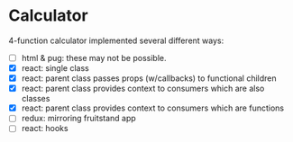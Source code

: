 # Calculator
4-function calculator implemented several different ways:
- [ ] html & pug: these may not be possible.
- [x] react: single class
- [x] react: parent class passes props (w/callbacks) to functional children
- [x] react: parent class provides context to consumers which are also classes
- [x] react: parent class provides context to consumers which are functions
- [ ] redux: mirroring fruitstand app
- [ ] react: hooks
